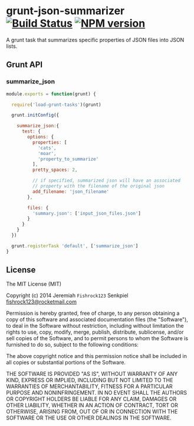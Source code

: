 # grunt-json-summarizer [![Build Status](https://travis-ci.org/Fishrock123/grunt-json-summarizer.png)](https://travis-ci.org/Fishrock123/grunt-json-summarizer) [![NPM version](https://badge.fury.io/js/primus-spark-latency.png)](http://badge.fury.io/js/primus-spark-latency)

A grunt task that summarizes specific properties of JSON files into JSON lists.

## Grunt API

### summarize_json

```js
module.exports = function(grunt) {

  require('load-grunt-tasks')(grunt)

  grunt.initConfig({

    summarize_json:{
      test: {
        options: {
          properties: [
            'cats',
            'moar',
            'property_to_summarize'
          ],
          pretty_spaces: 2,

          // if specified, summarized json will have an associated
          // property with the filename of the original json
          add_filename: 'json_filename'
        },

        files: {
          'summary.json': ['input_json_files.json']
        }
      }
    }
  })

  grunt.registerTask 'default', ['summarize_json']
}
```


## License

The MIT License (MIT)

Copyright (c) 2014 Jeremiah `Fishrock123` Senkpiel <fishrock123@rocketmail.com>

Permission is hereby granted, free of charge, to any person obtaining a copy
of this software and associated documentation files (the "Software"), to deal
in the Software without restriction, including without limitation the rights
to use, copy, modify, merge, publish, distribute, sublicense, and/or sell
copies of the Software, and to permit persons to whom the Software is
furnished to do so, subject to the following conditions:

The above copyright notice and this permission notice shall be included in
all copies or substantial portions of the Software.

THE SOFTWARE IS PROVIDED "AS IS", WITHOUT WARRANTY OF ANY KIND, EXPRESS OR
IMPLIED, INCLUDING BUT NOT LIMITED TO THE WARRANTIES OF MERCHANTABILITY,
FITNESS FOR A PARTICULAR PURPOSE AND NONINFRINGEMENT. IN NO EVENT SHALL THE
AUTHORS OR COPYRIGHT HOLDERS BE LIABLE FOR ANY CLAIM, DAMAGES OR OTHER
LIABILITY, WHETHER IN AN ACTION OF CONTRACT, TORT OR OTHERWISE, ARISING FROM,
OUT OF OR IN CONNECTION WITH THE SOFTWARE OR THE USE OR OTHER DEALINGS IN
THE SOFTWARE.
